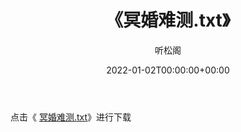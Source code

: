 ﻿---
title:  《冥婚难测.txt》
date:   2022-01-02T00:00:00+00:00
author: 听松阁
layout: post
permalink: /冥婚难测/
categories: 小说
tags: [小说]
---

点击《 [冥婚难测.txt](http://img.660000.xyz/bookstukust/book/bntxt/10/冥婚难测.txt)》进行下载